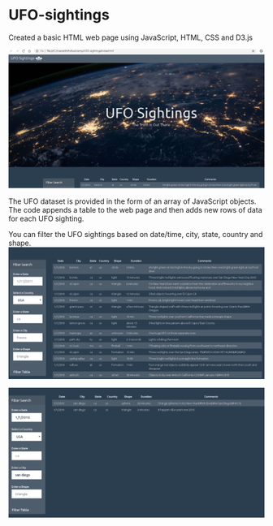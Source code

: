 # UFO-sightings

Created a basic HTML web page using  JavaScript, HTML, CSS and D3.js

![landing-page.png](landing-page.png)

The UFO dataset is provided in the form of an array of JavaScript objects. The code appends a table to the web page and then adds new rows of data for each UFO sighting.

You can filter the UFO sightings  based on date/time, city, state, country and shape.
![search-criteria.png](search-criteria.png)

![search-results.png](search-results.png)

